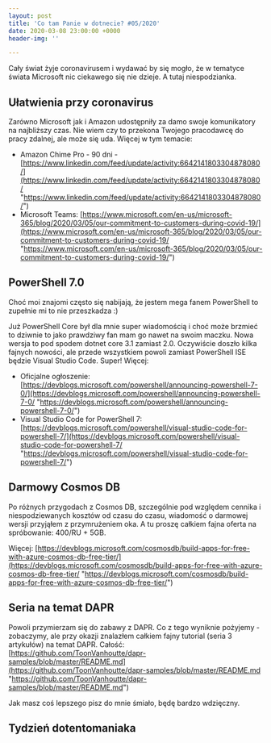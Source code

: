 ```yaml
---
layout: post
title: 'Co tam Panie w dotnecie? #05/2020'
date: 2020-03-08 23:00:00 +0000
header-img: ''

---
```

Cały świat żyje coronavirusem i wydawać by się mogło, że w tematyce świata Microsoft nic ciekawego się nie dzieje. A tutaj niespodzianka.

## Ułatwienia przy coronavirus

Zarówno Microsoft jak i Amazon udostępniły za damo swoje komunikatory na najbliższy czas. Nie wiem czy to przekona Twojego pracodawcę do pracy zdalnej, ale może się uda. Więcej w tym temacie:

* Amazon Chime Pro - 90 dni - [https://www.linkedin.com/feed/update/activity:6642141803304878080/](https://www.linkedin.com/feed/update/activity:6642141803304878080/ "https://www.linkedin.com/feed/update/activity:6642141803304878080/")
* Microsoft Teams: [https://www.microsoft.com/en-us/microsoft-365/blog/2020/03/05/our-commitment-to-customers-during-covid-19/](https://www.microsoft.com/en-us/microsoft-365/blog/2020/03/05/our-commitment-to-customers-during-covid-19/ "https://www.microsoft.com/en-us/microsoft-365/blog/2020/03/05/our-commitment-to-customers-during-covid-19/")

## PowerShell 7.0

Choć moi znajomi często się nabijają, że jestem mega fanem PowerShell to zupełnie mi to nie przeszkadza :)

Już PowerShell Core był dla mnie super wiadomością i choć może brzmieć to dziwnie to jako prawdziwy fan mam go nawet na swoim maczku. Nowa wersja to pod spodem dotnet core 3.1 zamiast 2.0. Oczywiście doszło kilka fajnych nowości, ale przede wszystkiem powoli zamiast PowerShell ISE będzie Visual Studio Code. Super! Więcej:

* Oficjalne ogłoszenie: [https://devblogs.microsoft.com/powershell/announcing-powershell-7-0/](https://devblogs.microsoft.com/powershell/announcing-powershell-7-0/ "https://devblogs.microsoft.com/powershell/announcing-powershell-7-0/")
* Visual Studio Code for PowerShell 7: [https://devblogs.microsoft.com/powershell/visual-studio-code-for-powershell-7/](https://devblogs.microsoft.com/powershell/visual-studio-code-for-powershell-7/ "https://devblogs.microsoft.com/powershell/visual-studio-code-for-powershell-7/")

## Darmowy Cosmos DB

Po różnych przygodach z Cosmos DB, szczególnie pod względem cennika i niespodziewanych kosztów od czasu do czasu, wiadomość o darmowej wersji przyjąłem z przymrużeniem oka. A tu proszę całkiem fajna oferta na spróbowanie: 400/RU + 5GB. 

Więcej: [https://devblogs.microsoft.com/cosmosdb/build-apps-for-free-with-azure-cosmos-db-free-tier/](https://devblogs.microsoft.com/cosmosdb/build-apps-for-free-with-azure-cosmos-db-free-tier/ "https://devblogs.microsoft.com/cosmosdb/build-apps-for-free-with-azure-cosmos-db-free-tier/")

## Seria na temat DAPR

Powoli przymierzam się do zabawy z DAPR. Co z tego wyniknie pożyjemy - zobaczymy, ale przy okazji znalazłem całkiem fajny tutorial (seria 3 artykułów) na temat DAPR. Całość: [https://github.com/ToonVanhoutte/dapr-samples/blob/master/README.md](https://github.com/ToonVanhoutte/dapr-samples/blob/master/README.md "https://github.com/ToonVanhoutte/dapr-samples/blob/master/README.md")

Jak masz coś lepszego pisz do mnie śmiało, będę bardzo wdzięczny.

## Tydzień dotentomaniaka
